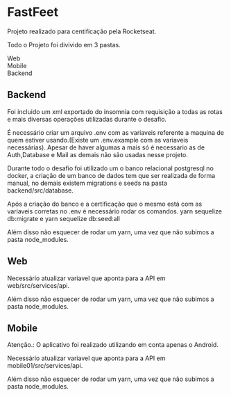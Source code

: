# FastFeet

Projeto realizado para centificação pela Rocketseat.

Todo o Projeto foi divivido em 3 pastas.

Web <br>
Mobile<br>
Backend<br>

## Backend


Foi incluido um xml exportado do insomnia com requisição a todas as rotas e mais diversas operações utilizadas durante o desafio.

É necessário criar um arquivo .env com as variaveis referente a maquina de quem estiver usando.(Existe um .env.example com as variaveis necessárias).
Apesar de haver algumas a mais só é necessario as de Auth,Database e Mail as demais não são usadas nesse projeto.

Durante todo o desafio foi utilizado um o banco relacional postgresql no docker, a criação de um banco de dados tem que ser realizada de forma manual, no demais existem migrations e seeds na pasta backend/src/database.

Após a criação do banco e a certificação que o mesmo está com as variaveis corretas no .env é necessário rodar os comandos.
yarn sequelize db:migrate
e
yarn sequelize db:seed:all


Além disso não esquecer de rodar um yarn, uma vez que não subimos a pasta node_modules.

## Web

Necessário atualizar variavel que aponta para a API em web/src/services/api.

Além disso não esquecer de rodar um yarn, uma vez que não subimos a pasta node_modules.

## Mobile

Atenção.: O aplicativo foi realizado utilizando em conta apenas o Android.

Necessário atualizar variavel que aponta para a API em mobile01/src/services/api.

Além disso não esquecer de rodar um yarn, uma vez que não subimos a pasta node_modules.








